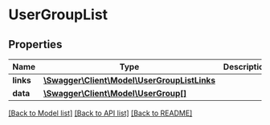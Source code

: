 # UserGroupList

## Properties
Name | Type | Description | Notes
------------ | ------------- | ------------- | -------------
**links** | [**\Swagger\Client\Model\UserGroupListLinks**](UserGroupListLinks.md) |  | 
**data** | [**\Swagger\Client\Model\UserGroup[]**](UserGroup.md) |  | 

[[Back to Model list]](../../README.md#documentation-for-models) [[Back to API list]](../../README.md#documentation-for-api-endpoints) [[Back to README]](../../README.md)

